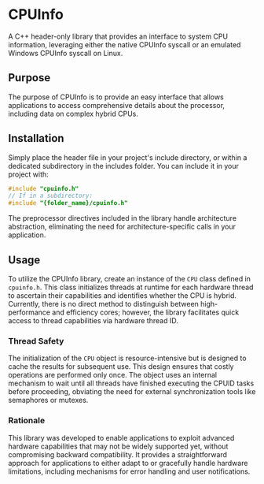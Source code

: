 
# CPUInfo
A C++ header-only library that provides an interface to system CPU information, leveraging either the native CPUInfo syscall or an emulated Windows CPUInfo syscall on Linux.

## Purpose
The purpose of CPUInfo is to provide an easy interface that allows applications to access comprehensive details about the processor, including data on complex hybrid CPUs.

## Installation
Simply place the header file in your project's include directory, or within a dedicated subdirectory in the includes folder. You can include it in your project with:
```cpp
#include "cpuinfo.h"
// If in a subdirectory:
#include "{folder_name}/cpuinfo.h"
```
The preprocessor directives included in the library handle architecture abstraction, eliminating the need for architecture-specific calls in your application.

## Usage
To utilize the CPUInfo library, create an instance of the `CPU` class defined in `cpuinfo.h`. This class initializes threads at runtime for each hardware thread to ascertain their capabilities and identifies whether the CPU is hybrid. Currently, there is no direct method to distinguish between high-performance and efficiency cores; however, the library facilitates quick access to thread capabilities via hardware thread ID.

### Thread Safety
The initialization of the `CPU` object is resource-intensive but is designed to cache the results for subsequent use. This design ensures that costly operations are performed only once. The object uses an internal mechanism to wait until all threads have finished executing the CPUID tasks before proceeding, obviating the need for external synchronization tools like semaphores or mutexes.

### Rationale
This library was developed to enable applications to exploit advanced hardware capabilities that may not be widely supported yet, without compromising backward compatibility. It provides a straightforward approach for applications to either adapt to or gracefully handle hardware limitations, including mechanisms for error handling and user notifications.
